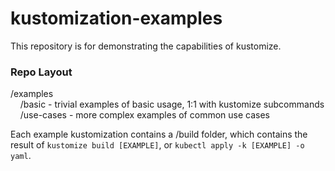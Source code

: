 # kustomization-examples

This repository is for demonstrating the capabilities of kustomize.

### Repo Layout

/examples  
    /basic - trivial examples of basic usage, 1:1 with kustomize subcommands  
    /use-cases - more complex examples of common use cases  

Each example kustomization contains a /build folder, which contains the result of `kustomize build [EXAMPLE]`, or `kubectl apply -k [EXAMPLE] -o yaml`.
